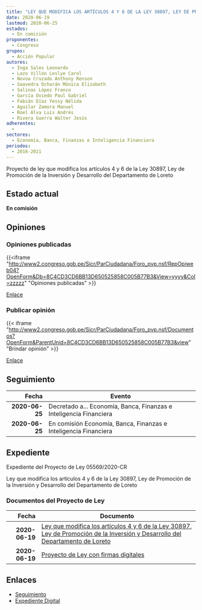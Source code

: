 ```yaml
---
title: "LEY QUE MODIFICA LOS ARTÍCULOS 4 Y 6 DE LA LEY 30897, LEY DE PROMOCIÓN DE LA INVERSIÓN Y DESARROLLO DEL DEPARTAMENTO DE LORETO"
date: 2020-06-19
lastmod: 2020-06-25
estados: 
  - En comisión
proponentes: 
  - Congreso
grupos: 
  - Acción Popular
autores: 
  - Inga Sales Leonardo
  - Lazo Villón Leslye Carol
  - Novoa Cruzado Anthony Renson
  - Saavedra Ocharán Mónica Elizabeth
  - Salinas López Franco
  - García Oviedo Paul Gabriel
  - Fabián Díaz Yessy Nélida
  - Aguilar Zamora Manuel
  - Roel Alva Luis Andrés
  - Rivera Guerra Walter Jesús
adherentes: 
  - 
sectores: 
  - Economía, Banca, Finanzas e Inteligencia Financiera
periodos: 
  - 2016-2021
---
```


Proyecto de ley que modifica los artículos 4 y 6 de la Ley 30897, Ley de Promoción de la Inversión y Desarrollo del Departamento de Loreto


## Estado actual

**En comisión**

## Opiniones

### Opiniones publicadas

{{<iframe "http://www2.congreso.gob.pe/Sicr/ParCiudadana/Foro_pvp.nsf/RepOpiweb04?OpenForm&Db=8C4CD3CD6BB13D650525858C005B77B3&View=yyyy&Col=zzzzz" "Opiniones publicadas" >}}

[Enlace](http://www2.congreso.gob.pe/Sicr/ParCiudadana/Foro_pvp.nsf/RepOpiweb04?OpenForm&Db=8C4CD3CD6BB13D650525858C005B77B3&View=yyyy&Col=zzzzz)
### Publicar opinión

{{< iframe "http://www2.congreso.gob.pe/Sicr/ParCiudadana/Foro_pvp.nsf/Documentos?OpenForm&ParentUnid=8C4CD3CD6BB13D650525858C005B77B3&view" "Brindar opinión" >}}

[Enlace](http://www2.congreso.gob.pe/Sicr/ParCiudadana/Foro_pvp.nsf/Documentos?OpenForm&ParentUnid=8C4CD3CD6BB13D650525858C005B77B3&view)

## Seguimiento

| Fecha | Evento |
|------:|--------|
| **2020-06-25** | Decretado a... Economía, Banca, Finanzas e Inteligencia Financiera|
| **2020-06-25** | En comisión Economía, Banca, Finanzas e Inteligencia Financiera|


## Expediente

Expediente del Proyecto de Ley 05569/2020-CR

Ley que modifica los artículos 4 y 6 de la Ley 30897, Ley de Promoción de la Inversión y Desarrollo del Departamento de Loreto


### Documentos del Proyecto de Ley

| Fecha | Documento |
|------:|--------|
| **2020-06-19** | [Ley que modifica los artículos 4 y 6 de la Ley 30897, Ley de Promoción de la Inversión y Desarrollo del Departamento de Loreto](http://www.leyes.congreso.gob.pe/Documentos/2016_2021/Proyectos_de_Ley_y_de_Resoluciones_Legislativas/PL05569-20200619.pdf) |
| **2020-06-19** | [Proyecto de Ley con firmas digitales](http://www.leyes.congreso.gob.pe/Documentos/2016_2021/Proyectos_de_Ley_y_de_Resoluciones_Legislativas/Proyectos_Firmas_digitales/PL05569.pdf) |

## Enlaces 

- [Seguimiento](http://www2.congreso.gob.pe/Sicr/TraDocEstProc/CLProLey2016.nsf/f7fff46988ca05b1052578e100829cc7/9a124787da8c6c0e0525858c007b4d89?OpenDocument)
- [Expediente Digital](http://www2.congreso.gob.pe/Sicr/TraDocEstProc/CLProLey2016.nsf/f7fff46988ca05b1052578e100829cc7/9a124787da8c6c0e0525858c007b4d89?OpenDocument&Click=05257FB7005EB655.eb71d0cf91d8294e05256cdf006b5706/$Body/0.1C6C)
